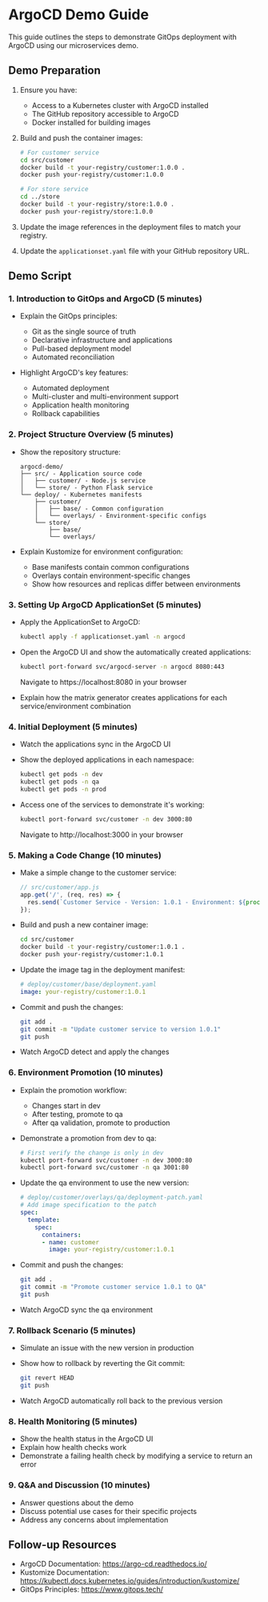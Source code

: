 # ArgoCD Demo Guide

This guide outlines the steps to demonstrate GitOps deployment with ArgoCD using our microservices demo.

## Demo Preparation

1. Ensure you have:
   - Access to a Kubernetes cluster with ArgoCD installed
   - The GitHub repository accessible to ArgoCD
   - Docker installed for building images

2. Build and push the container images:
   ```bash
   # For customer service
   cd src/customer
   docker build -t your-registry/customer:1.0.0 .
   docker push your-registry/customer:1.0.0
   
   # For store service
   cd ../store
   docker build -t your-registry/store:1.0.0 .
   docker push your-registry/store:1.0.0
   ```

3. Update the image references in the deployment files to match your registry.

4. Update the `applicationset.yaml` file with your GitHub repository URL.

## Demo Script

### 1. Introduction to GitOps and ArgoCD (5 minutes)

- Explain the GitOps principles:
  - Git as the single source of truth
  - Declarative infrastructure and applications
  - Pull-based deployment model
  - Automated reconciliation

- Highlight ArgoCD's key features:
  - Automated deployment
  - Multi-cluster and multi-environment support
  - Application health monitoring
  - Rollback capabilities

### 2. Project Structure Overview (5 minutes)

- Show the repository structure:
  ```
  argocd-demo/
  ├── src/ - Application source code
  │   ├── customer/ - Node.js service
  │   └── store/ - Python Flask service
  └── deploy/ - Kubernetes manifests
      ├── customer/
      │   ├── base/ - Common configuration
      │   └── overlays/ - Environment-specific configs
      └── store/
          ├── base/
          └── overlays/
  ```

- Explain Kustomize for environment configuration:
  - Base manifests contain common configurations
  - Overlays contain environment-specific changes
  - Show how resources and replicas differ between environments

### 3. Setting Up ArgoCD ApplicationSet (5 minutes)

- Apply the ApplicationSet to ArgoCD:
  ```bash
  kubectl apply -f applicationset.yaml -n argocd
  ```

- Open the ArgoCD UI and show the automatically created applications:
  ```bash
  kubectl port-forward svc/argocd-server -n argocd 8080:443
  ```
  Navigate to https://localhost:8080 in your browser

- Explain how the matrix generator creates applications for each service/environment combination

### 4. Initial Deployment (5 minutes)

- Watch the applications sync in the ArgoCD UI
- Show the deployed applications in each namespace:
  ```bash
  kubectl get pods -n dev
  kubectl get pods -n qa
  kubectl get pods -n prod
  ```

- Access one of the services to demonstrate it's working:
  ```bash
  kubectl port-forward svc/customer -n dev 3000:80
  ```
  Navigate to http://localhost:3000 in your browser

### 5. Making a Code Change (10 minutes)

- Make a simple change to the customer service:
  ```javascript
  // src/customer/app.js
  app.get('/', (req, res) => {
    res.send(`Customer Service - Version: 1.0.1 - Environment: ${process.env.NODE_ENV || 'development'}`);
  });
  ```

- Build and push a new container image:
  ```bash
  cd src/customer
  docker build -t your-registry/customer:1.0.1 .
  docker push your-registry/customer:1.0.1
  ```

- Update the image tag in the deployment manifest:
  ```yaml
  # deploy/customer/base/deployment.yaml
  image: your-registry/customer:1.0.1
  ```

- Commit and push the changes:
  ```bash
  git add .
  git commit -m "Update customer service to version 1.0.1"
  git push
  ```

- Watch ArgoCD detect and apply the changes

### 6. Environment Promotion (10 minutes)

- Explain the promotion workflow:
  - Changes start in dev
  - After testing, promote to qa
  - After qa validation, promote to production

- Demonstrate a promotion from dev to qa:
  ```bash
  # First verify the change is only in dev
  kubectl port-forward svc/customer -n dev 3000:80
  kubectl port-forward svc/customer -n qa 3001:80
  ```

- Update the qa environment to use the new version:
  ```yaml
  # deploy/customer/overlays/qa/deployment-patch.yaml
  # Add image specification to the patch
  spec:
    template:
      spec:
        containers:
        - name: customer
          image: your-registry/customer:1.0.1
  ```

- Commit and push the changes:
  ```bash
  git add .
  git commit -m "Promote customer service 1.0.1 to QA"
  git push
  ```

- Watch ArgoCD sync the qa environment

### 7. Rollback Scenario (5 minutes)

- Simulate an issue with the new version in production
- Show how to rollback by reverting the Git commit:
  ```bash
  git revert HEAD
  git push
  ```

- Watch ArgoCD automatically roll back to the previous version

### 8. Health Monitoring (5 minutes)

- Show the health status in the ArgoCD UI
- Explain how health checks work
- Demonstrate a failing health check by modifying a service to return an error

### 9. Q&A and Discussion (10 minutes)

- Answer questions about the demo
- Discuss potential use cases for their specific projects
- Address any concerns about implementation

## Follow-up Resources

- ArgoCD Documentation: https://argo-cd.readthedocs.io/
- Kustomize Documentation: https://kubectl.docs.kubernetes.io/guides/introduction/kustomize/
- GitOps Principles: https://www.gitops.tech/
